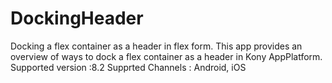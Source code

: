 # DockingHeader
 
Docking a flex container as a header in flex form. 
This app provides an overview of ways to dock a flex container as a header in Kony AppPlatform. 
Supported version :8.2
Supprted Channels : Android, iOS
